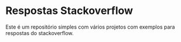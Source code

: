 # Respostas Stackoverflow

Este é um repositório simples com vários projetos com exemplos para respostas do stackoverflow.
